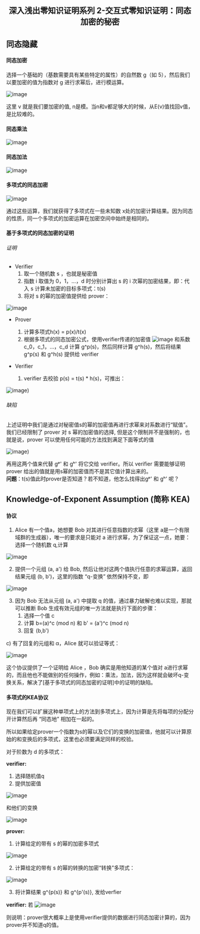 ## <center>深入浅出零知识证明系列 2-交互式零知识证明：同态加密的秘密</center>

## 同态隐藏
#### 同态加密
选择一个基础的（基数需要具有某些特定的属性）的自然数 g（如 5），然后我们以要加密的值为指数对 g 进行求幂后，进行模运算。

![image](http://latex.codecogs.com/gif.latex?\\E(v)%20=%20g^v\%20(mod\%20n))

这里 v 就是我们要加密的值, n是模。当n和v都足够大的时候，从E(v)值找回v值，是比较难的。

#### 同态乘法

![image](http://latex.codecogs.com/gif.latex?\\E(v)%20=%20(g^n)%20^%20m\%20(mod\%20n)%20=%20g%20^%20{x%20*%20y%20}\%20(mod\%20n))

#### 同态加法

![image](http://latex.codecogs.com/gif.latex?\\E(v)%20=%20(g^i)%20*%20(g^j)\%20(mod\%20n)%20=%20g^{i+j}\%20(mod\%20n))

#### 多项式的同态加密

![image](http://latex.codecogs.com/gif.latex?\\g^{x%C2%B3-3x%C2%B2+2x}%20\%20(mod\%20n)=%20(g^{x%C2%B3})^1%20%C2%B7%20(g^{x%C2%B2})^{-3}%20%C2%B7(g^x)^2%20\%20(mod\%20n)%20%20=%20g^{1x%C2%B3}%20%C2%B7%20(g^{-3x%C2%B2})%C2%B7(g^{2x})%20\%20(mod\%20n))

通过这些运算，我们就获得了多项式在一些未知数 x处的加密计算结果。因为同态的性质，同一个多项式的加密运算在加密空间中始终是相同的。

#### 基于多项式的同态加密的证明
###### 证明
- Verifier
     1. 取一个随机数 s ，也就是秘密值
     2. 指数 i 取值为 0，1，…，d 时分别计算出 s 的 i 次幂的加密结果，即：代入 s 计算未加密的目标多项式：t(s)
     3. 将对 s 的幂的加密值提供给 prover：
 
![image](http://latex.codecogs.com/gif.latex?\\g^{s^0},g^{s^1},g^{s^2}...g^{s^d})


- Prover  
     1. 计算多项式h(x) = p(x)/t(x)
     2. 根据多项式的同态加密公式，使用verifier传递的加密值 ![image](http://latex.codecogs.com/gif.latex?\\g^{s^0},g^{s^1},g^{s^2}...g^{s^d}) 和系数c_0，c_1，…，c_d 计算 g^p(s)，然后同样计算 g^h(s)，然后将结果 g^p(s) 和 g^h(s) 提供给 verifier

- Verifier
     1. verifier 去校验 p(s) = t(s) * h(s)，可推出： 

![image](http://latex.codecogs.com/gif.latex?\\g^{p(s)}%20=%20(g^{h(s)})^{t(s)}%20=%20g^{h(s)*t(s)}))


###### 缺陷
上述证明中我们是通过对秘密值s的幂的加密值再进行求幂来对系数进行“赋值”。我们已经限制了 prover 对 s 幂的加密值的选择, 但是这个限制并不是强制的，也就是说，prover 可以使用任何可能的方法找到满足下面等式的值

![image](http://latex.codecogs.com/gif.latex?\\g^{p%27}%20=%20g^{h%27*t(s)}))

再用这两个值来代替  gᵖ'  和 gʰ'  将它交给 verifier。所以 verifier 需要能够证明 prover 给出的值就是用s幂的加密值而不是其它值计算出来的。  
**问题**：t(s)值此时prover是否知道？若不知道，他怎么找得出gᵖ'  和 gʰ' 呢？

## Knowledge-of-Exponent Assumption (简称 KEA) 
#### 协议
1. Alice 有一个值a，她想要 Bob 对其进行任意指数的求幂（这里 a是一个有限域群的生成器），唯一的要求是只能对 a 进行求幂，为了保证这一点，她要：
选择一个随机数 q,计算 
 
![image](http://latex.codecogs.com/gif.latex?\\a%27%20=%20a^q\%20(mod\%20n))

2. 提供一个元组 (a, a') 给 Bob, 然后让他对这两个值执行任意的求幂运算，返回结果元组 (b, b')，这里的指数 “q-变换” 依然保持不变，即 

![image](http://latex.codecogs.com/gif.latex?\\b%27%20=%20b^q\%20(mod\%20n))


3. 因为 Bob 无法从元组 (a, a') 中提取 q 的值，通过暴力破解也难以实现，那就可以推断 Bob 生成有效元组的唯一方法就是执行下面的步骤：
    1. 选择一个值 c
    2. 计算 b=(a)^c (mod n) 和 b' = (a')^c (mod n)
    3. 回复 (b,b')

c) 有了回复的元组和 α，Alice 就可以验证等式：

![image](http://latex.codecogs.com/gif.latex?\\(b)^q%20=%20b%27)


这个协议提供了一个证明给 Alice ，Bob 确实是用他知道的某个值对 a进行求幂的，而且他也不能做别的任何操作，例如：乘法，加法，因为这样就会破坏q-变换关系，解决了[基于多项式的同态加密的证明]中的证明的缺陷。

#### 多项式的KEA协议
现在我们可以扩展这种单项式上的方法到多项式上，因为计算是先将每项的分配分开计算然后再 “同态地” 相加在一起的。

所以如果给定prover一个指数为s的幂以及它们的变换的加密值，他就可以计算原始的和变换后的多项式，这里也必须要满足同样的校验。

对于阶数为 d 的多项式：

**verifier:**
1. 选择随机值q
2. 提供加密值

![image](http://latex.codecogs.com/gif.latex?\\g^{s^0},%20g^{s^1},%20g^{s^2}...g^{s^d})

和他们的变换

![image](http://latex.codecogs.com/gif.latex?\\g^{q{s^0}},%20g^{q{s^1}},%20g^{q{s^2}}...g^{q{s^d}})

**prover:**
1. 计算给定的带有 s 的幂的加密多项式

![image](http://latex.codecogs.com/gif.latex?\\g^{p(s)}%20=%20g^{c_0*{s^0}}%20*%20g^{c_1*{s^1}}%20*%20g^{c_2*{s^2}}...%20*%20g^{c_d*{s^d}})

2. 计算给定的带有 s 的幂的转换的加密“转换”多项式：

![image](http://latex.codecogs.com/gif.latex?\\g^{p%27(s)}%20=%20g^{c_0*q*{s^0}}%20*%20g^{c_1*q*{s^1}}%20*%20g^{c_2*q*{s^2}}...%20*%20g^{c_d*q*{s^d}}%20=%20(g^{c_0*{s^0}}%20*%20g^{c_1*{s^1}}%20*%20g^{c_2*{s^2}}...%20*%20g^{c_d*{s^d}})^q%20=%20(g^{p(s)})^q)

3. 将计算结果 g^{p(s)} 和  g^{p'(s)}, 发给verfier

**verifier:**
若
![image](http://latex.codecogs.com/gif.latex?\\g^{p%27(s)}%20=%20g^{q*p(s)})

则说明：prover很大概率上是使用verifier提供的数据进行同态加密计算的，因为prover并不知道q的值。
